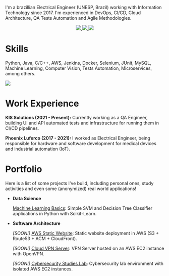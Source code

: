 
I'm a brazillian Electrical Engineer (UNESP, Brazil) working with Information Technology since 2017. I'm experienced in DevOps, CI/CD, Cloud Architecture, QA Tests Automation and Agile Methodologies.

<p align="center">

<a href="https://www.linkedin.com/in/lucastosettomorvillo" alt="linkedin" target="_blank">
	<img src="https://img.shields.io/badge/LinkedIn-0077B5?style=for-the-badge&logo=linkedin&logoColor=white">
</a>

<a href="https://wa.me/5516981346245" alt="WhatsApp" target="_blank">
	<img src="https://img.shields.io/badge/WhatsApp-25D366?style=for-the-badge&logo=whatsapp&logoColor=white"/>
</a>

<a href="mailto:lucastosetto@outlook.com" alt="Outlook" target="_blank">
	<img src="https://img.shields.io/badge/Microsoft_Outlook-0078D4?style=for-the-badge&logo=microsoft-outlook&logoColor=white"/>
</a>

</p>

# Skills

Python, Java, C/C++, AWS, Jenkins, Docker, Selenium, JUnit, MySQL, Machine Learning, Computer Vision, Tests Automation, Microservices, among others.

<img src="https://img.shields.io/badge/Python-FFD43B?style=for-the-badge&logo=python&logoColor=darkgreen" />

# Work Experience

**KIS Solutions (2021 - Present):** Currently working as a QA Engineer, building UI and API automated tests and infrastructure for running them in CI/CD pipelines.

**Phoenix Luferco (2017 - 2021):** I worked as Electrical Engineer, being responsible for hardware and software development for medical devices and industrial automation (IoT).

# Portfolio

Here is a list of some projects I've build, including personal ones, study activities and even some (anonymized) real world applications!

- **Data Science**

    [Machine Learning Basics](https://github.com/lucastosetto/machine-learning-basics): Simple SVM and Decision Tree Classifier applications in Python with Scikit-Learn.

- **Software Architecture**

    *[SOON!]* [AWS Static Website](https://github.com/lucastosetto/): Static website deployment in AWS (S3 + Route53 + ACM + CloudFront).
    
    *[SOON!]* [Cloud VPN Server](https://github.com/lucastosetto/): VPN Server hosted on an AWS EC2 instance with OpenVPN.
    
    *[SOON!]* [Cybersecurity Studies Lab](https://github.com/lucastosetto/): Cybersecurity lab environment with isolated AWS EC2 instances.

